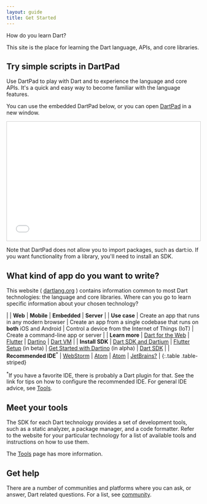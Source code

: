 ```yaml
---
layout: guide
title: Get Started
---
```


How do you learn Dart?

This site is the place for learning the Dart language,
APIs, and core libraries.

## Try simple scripts in DartPad

Use DartPad to play with Dart and to experience the language and core APIs.
It's a quick and easy way to become familiar with the language features.

You can use the embedded DartPad below, or you can open
[DartPad](/tools/dartpad) in a new window.

<iframe
src="{{site.custom.dartpad.embed-dart-prefix}}?horizontalRatio=99&verticalRatio=65"
    width="100%"
    height="310px"
    style="border: 1px solid #ccc;">
</iframe>

Note that DartPad does not allow you to import packages,
such as dart:io. If you want functionality from a library,
you'll need to install an SDK.

## What kind of app do you want to write?

This website ( [dartlang.org]({{site.dartlang}}) ) contains information common to most
Dart technologies: the language and core libraries. Where can you
go to learn specific information about your chosen technology?

| | **Web** | **Mobile** | **Embedded** | **Server** |
| **Use case** | Create an app that runs in any modern browser | Create an app from a single codebase that runs on <strong>both</strong> iOS and Android | Control a device from the Internet of Things (IoT) | Create a command-line app or server |
| **Learn more** | [Dart for the Web]({{site.dart4web}}) | [Flutter]({{site.flutter}}) | [Dartino]({{site.dartino}}) | [Dart VM]({{site.dart_vm}}) |
| **Install SDK** | [Dart SDK and Dartium]({{site.dart_vm}}/downloads/) | [Flutter Setup]({{site.flutter}}/setup/) (in beta) | [Get Started with Dartino]({{site.dartino}}/getting-started/) (in alpha) | [Dart SDK]({{site.dart_vm}}/downloads/) |
| **Recommended IDE**<sup>*</sup> | [WebStorm]({{site.dart4web}}/tools/webstorm) | [Atom]({{site.flutter}}/setup/#configure-atom-for-flutter-development) | [Atom](https://atom.io/packages/dartino) | [JetBrains?](/tools/jetbrains-plugin) |
{:.table .table-striped}

<sup>*</sup>If you have a favorite IDE, there is probably a Dart plugin for that.
See the link for tips on how to configure the recommended IDE.
For general IDE advice, see [Tools](/tools).

## Meet your tools

The SDK for each Dart technology provides a set of development tools,
such as a static analyzer, a package manager, and a code formatter.
Refer to the website for your particular technology for a list of
available tools and instructions on how to use them.

The [Tools](/tools) page has more information.

## Get help

There are a number of communities and platforms where you can ask,
or answer, Dart related questions. For a list, see
[community](/community/).
